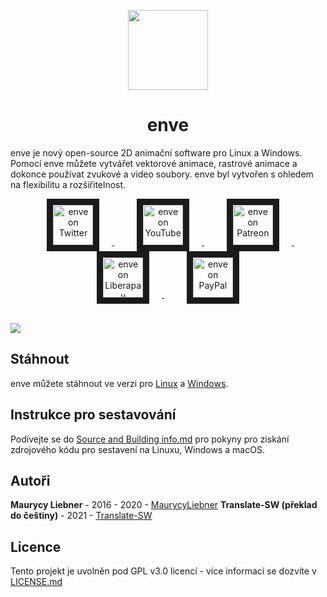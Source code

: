 <p align="center">
  <img align="center" width="128" height="128" src="https://avatars1.githubusercontent.com/u/16670651?s=128&v=4">
</p>

<h1 align="center">enve</h1>

enve je nový open-source 2D animační software pro Linux a Windows.
Pomocí enve můžete vytvářet vektorové animace, rastrové animace a dokonce používat zvukové a video soubory.
enve byl vytvořen s ohledem na flexibilitu a rozšiřitelnost.

<p align="center">
<a href="https://twitter.com/enve2d" target="_blank">
  <img src="https://image.flaticon.com/icons/png/512/187/187187.png" alt="enve on Twitter" height="64" border="10" hspace="20"/>
</a>
&nbsp;&nbsp;&nbsp;
<a href="https://www.youtube.com/channel/UCjvNO3xdIQs-cpgwSf0mX5Q" target="_blank">
  <img src="https://image.flaticon.com/icons/png/512/187/187209.png" alt="enve on YouTube" height="64" border="10" hspace="20"/>
</a>
&nbsp;&nbsp;&nbsp;
<a href="https://www.patreon.com/enve" target="_blank">
  <img src="https://is3-ssl.mzstatic.com/image/thumb/Purple128/v4/9e/f2/81/9ef281df-1da2-e183-18d2-6c475965fef8/AppIcon-0-1x_U007emarketing-0-0-GLES2_U002c0-512MB-sRGB-0-0-0-85-220-0-0-0-7.png/246x0w.jpg" alt="enve on Patreon" height="64" border="10" hspace="20"/>
</a>
&nbsp;&nbsp;&nbsp;
<a href="https://liberapay.com/enve" target="_blank">
  <img src="https://liberapay.com/assets/liberapay/icon-v2_white-on-yellow.svg?etag=.Z1LYSBJ8Z6GWUeLUUEf2XA~~" alt="enve on Liberapay" height="64" border="10" hspace="20"/>
</a>
&nbsp;&nbsp;&nbsp;
<a href="https://paypal.me/enve2d" target="_blank">
  <img src="https://www.paypalobjects.com/webstatic/mktg/logo/pp_cc_mark_111x69.jpg" alt="enve on PayPal" height="64" border="10" hspace="20"/>
</a>
</p><br/>

<img src="https://user-images.githubusercontent.com/16670651/70745938-36e20900-1d25-11ea-9bdf-78d3fe402291.png"/>

## Stáhnout
enve můžete stáhnout ve verzi pro <a href="https://github.com/MaurycyLiebner/enve/releases/continuous-linux/" target="_blank">Linux</a> a <a href="https://github.com/MaurycyLiebner/enve/releases/continuous-windows/" target="_blank">Windows</a>.

## Instrukce pro sestavování

Podívejte se do [Source and Building info.md](/Source%20and%20building%20info.md) pro pokyny pro získání zdrojového kódu pro sestavení na Linuxu, Windows a macOS.

## Autoři

**Maurycy Liebner** - 2016 - 2020 - [MaurycyLiebner](https://github.com/MaurycyLiebner)
**Translate-SW (překlad do češtiny)** - 2021 - [Translate-SW](https://github.com/Translate-SW)

## Licence

Tento projekt je uvolněn pod GPL v3.0 licencí - více informací se dozvíte v [LICENSE.md](LICENSE.md)
